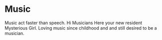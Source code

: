 # Music
Music act faster than speech.
Hi Musicians 
Here your new resident Mysterious Girl.
Loving music since childhood and and still desired to be a musician.
